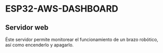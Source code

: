 # ESP32-AWS-DASHBOARD

## Servidor web

Éste servidor permite monitorear el funcionamiento de un brazo robótico, así como encenderlo y apagarlo.
